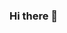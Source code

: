 ### Hi there 👋

<!--
**fethiyeee/fethiyeee** is a ✨ _special_ ✨ repository because its `README.md` (this file) appears on your GitHub profile.

Here are some ideas to get you started:


- 🌱 I’m currently learning HTML


## 🌐 Socials:
[![LinkedIn](https://img.shields.io/badge/LinkedIn-%230077B5.svg?logo=linkedin&logoColor=white)](https://linkedin.com/in/https://www.linkedin.com/in/fethiye-ayhan-980629234/) 

# 💻 Tech Stack:
![Java](https://img.shields.io/badge/java-%23ED8B00.svg?style=for-the-badge&logo=java&logoColor=white)
# 📊 GitHub Stats:
![](https://github-readme-stats.vercel.app/api?username=fethiyeee&theme=nightowl&hide_border=false&include_all_commits=false&count_private=false)<br/>
![](https://github-readme-streak-stats.herokuapp.com/?user=fethiyeee&theme=nightowl&hide_border=false)<br/>
![](https://github-readme-stats.vercel.app/api/top-langs/?username=fethiyeee&theme=nightowl&hide_border=false&include_all_commits=false&count_private=false&layout=compact)

### ✍️ Random Dev Quote
![](https://quotes-github-readme.vercel.app/api?type=horizontal&theme=radical)

### 🔝 Top Contributed Repo
![](https://github-contributor-stats.vercel.app/api?username=fethiyeee&limit=5&theme=tokyonight&combine_all_yearly_contributions=true)

---
[![](https://visitcount.itsvg.in/api?id=fethiyeee&icon=0&color=0)](https://visitcount.itsvg.in)

<!-- Proudly created with GPRM ( https://gprm.itsvg.in ) -->
